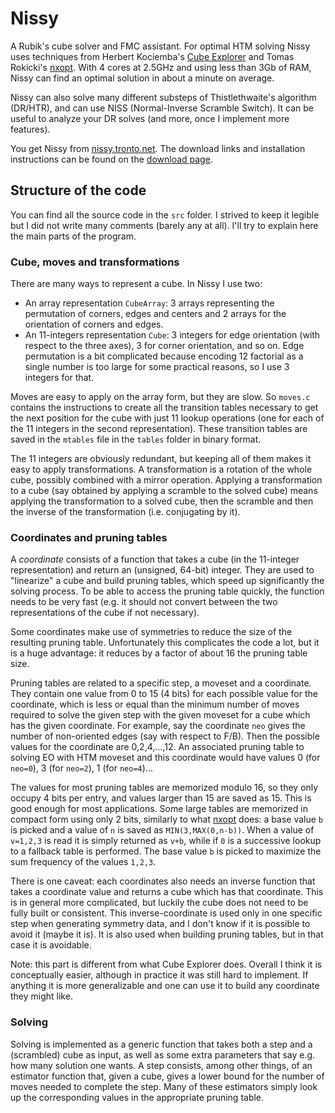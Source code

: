# Nissy

A Rubik's cube solver and FMC assistant.
For optimal HTM solving Nissy uses techniques from Herbert Kociemba's
[Cube Explorer](http://kociemba.org/cube.htm) and Tomas Rokicki's
[nxopt](https://github.com/rokicki/cube20src/blob/master/nxopt.md).
With 4 cores at 2.5GHz and using less than 3Gb of RAM, Nissy can find an
optimal solution in about a minute on average.

Nissy can also solve many different substeps of Thistlethwaite's algorithm
(DR/HTR), and can use NISS (Normal-Inverse Scramble Switch).
It can be useful to analyze your DR solves (and more, once I implement more features).

You get Nissy from [nissy.tronto.net](https://nissy.tronto.net). The download
links and installation instructions can be found on the
[download page](https://nissy.tronto.net/download).

## Structure of the code

You can find all the source code in the `src` folder.
I strived to keep it legible but I did not write many comments (barely any at all).
I'll try to explain here the main parts of the program.

### Cube, moves and transformations

There are many ways to represent a cube. In Nissy I use two:

* An array representation `CubeArray`: 3 arrays representing the permutation
of corners, edges and centers and 2 arrays for the orientation of corners and edges.
* An 11-integers representation `Cube`: 3 integers for edge orientation (with respect
to the three axes), 3 for corner orientation, and so on. Edge permutation is a bit
complicated because encoding 12 factorial as a single number is too large for some
practical reasons, so I use 3 integers for that.

Moves are easy to apply on the array form, but they are slow. So `moves.c`
contains the instructions to create all the transition tables necessary
to get the next position for the cube with just 11 lookup operations
(one for each of the 11 integers in the second representation).
These transition tables are saved in the `mtables` file in the
`tables` folder in binary format.

The 11 integers are obviously redundant, but keeping all of them makes it easy
to apply transformations. A transformation is a rotation of the whole cube, possibly
combined with a mirror operation. Applying a transformation to a cube (say obtained
by applying a scramble to the solved cube) means applying the transformation to a
solved cube, then the scramble and then the inverse of the transformation
(i.e. conjugating by it).

### Coordinates and pruning tables

A *coordinate* consists of a function that takes a cube (in the 11-integer
representation) and return an (unsigned, 64-bit) integer. They are used
to "linearize" a cube and build pruning tables, which speed up significantly the
solving process. To be able to access the pruning table quickly, the function
needs to be very fast (e.g. it should not convert between the two representations
of the cube if not necessary).

Some coordinates make use of symmetries to reduce the size of the resulting
pruning table. Unfortunately this complicates the code a lot, but it is a huge
advantage: it reduces by a factor of about 16 the pruning table size.

Pruning tables are related to a specific step, a moveset and a coordinate. They
contain one value from 0 to 15 (4 bits) for each possible value for the coordinate,
which is less or equal than the minimum number of moves required to solve the
given step with the given moveset for a cube which has the given coordinate. For example,
say the coordinate `neo` gives the number of non-oriented edges (say with respect to
F/B). Then the possible values for the coordinate are 0,2,4,...,12. An associated
pruning table to solving EO with HTM moveset and this coordinate would have values 0
(for `neo=0`), 3 (for `neo=2`), 1 (for `neo=4`)...

The values for most pruning tables are memorized modulo 16, so they only occupy
4 bits per entry, and values larger than 15 are saved as 15. This is good enough
for most applications.
Some large tables are memorized in compact form using only 2 bits, similarly
to what [nxopt](https://github.com/rokicki/cube20src/blob/master/nxopt.md) does:
a base value `b` is picked and a value of `n` is saved as `MIN(3,MAX(0,n-b))`.
When a value of `v=1,2,3` is read it is simply returned as `v+b`, while if
`0` is a successive lookup to a fallback table is performed. The base value `b`
is picked to maximize the sum frequency of the values `1,2,3`.

There is one caveat: each coordinates also needs an inverse function that takes a
coordinate value and returns a cube which has that coordinate. This is in general
more complicated, but luckily the cube does not need to be fully built or consistent.
This inverse-coordinate is used only in one specific step when generating symmetry
data, and I don't know if it is possible to avoid it (maybe it is). It is also used
when building pruning tables, but in that case it is avoidable.

Note: this part is different from what Cube Explorer does. Overall I think it is
conceptually easier, although in practice it was still hard to implement.
If anything it is more generalizable and one can use it to build any coordinate
they might like.

### Solving

Solving is implemented as a generic function that takes both a step and
a (scrambled) cube as input, as well as some extra parameters that say e.g.
how many solution one wants. A step consists, among other things, of
an estimator function that, given a cube, gives a lower bound for the number
of moves needed to complete the step. Many of these estimators simply
look up the corresponding values in the appropriate pruning table.

